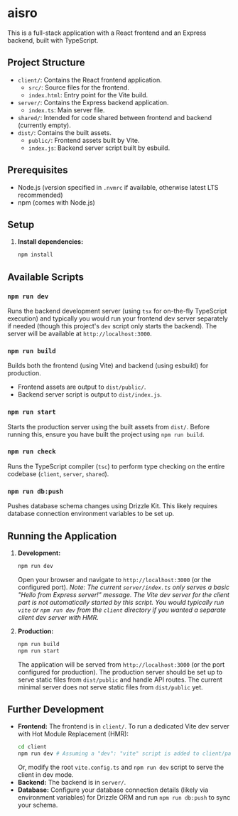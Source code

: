 # aisro

This is a full-stack application with a React frontend and an Express backend, built with TypeScript.

## Project Structure

- `client/`: Contains the React frontend application.
  - `src/`: Source files for the frontend.
  - `index.html`: Entry point for the Vite build.
- `server/`: Contains the Express backend application.
  - `index.ts`: Main server file.
- `shared/`: Intended for code shared between frontend and backend (currently empty).
- `dist/`: Contains the built assets.
  - `public/`: Frontend assets built by Vite.
  - `index.js`: Backend server script built by esbuild.

## Prerequisites

- Node.js (version specified in `.nvmrc` if available, otherwise latest LTS recommended)
- npm (comes with Node.js)

## Setup

1.  **Install dependencies:**
    ```bash
    npm install
    ```

## Available Scripts

### `npm run dev`

Runs the backend development server (using `tsx` for on-the-fly TypeScript execution) and typically you would run your frontend dev server separately if needed (though this project's `dev` script only starts the backend). The server will be available at `http://localhost:3000`.

### `npm run build`

Builds both the frontend (using Vite) and backend (using esbuild) for production.
- Frontend assets are output to `dist/public/`.
- Backend server script is output to `dist/index.js`.

### `npm run start`

Starts the production server using the built assets from `dist/`.
Before running this, ensure you have built the project using `npm run build`.

### `npm run check`

Runs the TypeScript compiler (`tsc`) to perform type checking on the entire codebase (`client`, `server`, `shared`).

### `npm run db:push`

Pushes database schema changes using Drizzle Kit. This likely requires database connection environment variables to be set up.

## Running the Application

1.  **Development:**
    ```bash
    npm run dev
    ```
    Open your browser and navigate to `http://localhost:3000` (or the configured port).
    *Note: The current `server/index.ts` only serves a basic "Hello from Express server!" message. The Vite dev server for the client part is not automatically started by this script. You would typically run `vite` or `npm run dev` from the `client` directory if you wanted a separate client dev server with HMR.*

2.  **Production:**
    ```bash
    npm run build
    npm run start
    ```
    The application will be served from `http://localhost:3000` (or the port configured for production). The production server should be set up to serve static files from `dist/public` and handle API routes. The current minimal server does not serve static files from `dist/public` yet.

## Further Development

-   **Frontend:** The frontend is in `client/`. To run a dedicated Vite dev server with Hot Module Replacement (HMR):
    ```bash
    cd client
    npm run dev # Assuming a "dev": "vite" script is added to client/package.json
    ```
    Or, modify the root `vite.config.ts` and `npm run dev` script to serve the client in dev mode.
-   **Backend:** The backend is in `server/`.
-   **Database:** Configure your database connection details (likely via environment variables) for Drizzle ORM and run `npm run db:push` to sync your schema.